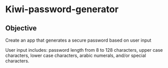 # Kiwi-password-generator

## Objective

Create an app that generates a secure password based on user input

User input includes: password length from 8 to 128 characters, upper case characters, lower case characters, arabic numerals, and/or special characters.
